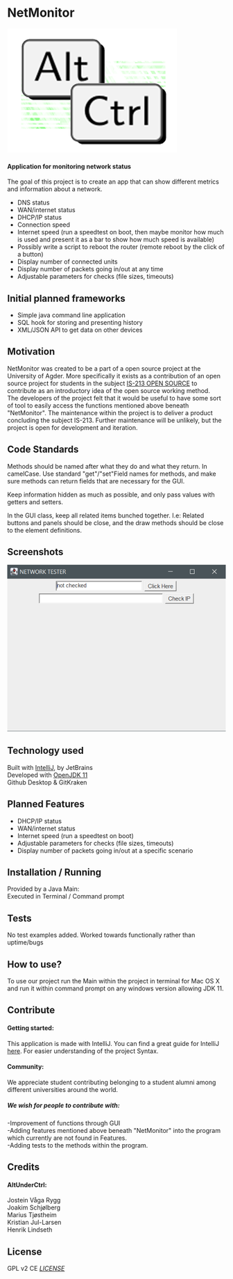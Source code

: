 


# NetMonitor
![](Images/LogoAC.png)   
#### Application for monitoring network status
The goal of this project is to create an app that can show different metrics and information about a network.
- DNS status
- WAN/internet status
- DHCP/IP status
- Connection speed
- Internet speed (run a speedtest on boot, then maybe       monitor how much is used and present it as a
bar to show how much speed is available)
- Possibly write a script to reboot the router (remote reboot by the click of a button)
- Display number of connected units
- Display number of packets going in/out at any time
- Adjustable parameters for checks (file sizes, timeouts)

## Initial planned frameworks
- Simple java command line application
- SQL hook for storing and presenting history
- XML/JSON API to get data on other devices

## Motivation
NetMonitor was created to be a part of a open source project at the University of Agder.
More specifically it exists as a contribution of an open source project for students in the subject [IS-213 OPEN SOURCE](https://www.uia.no/en/studieplaner/topic/IS-213-1)
to contribute as an introductory idea of the open source working method.  
The developers of the project felt that it would be useful to have some sort of tool to easily access the functions mentioned above beneath "NetMonitor".
The maintenance within the project is to deliver a product concluding the subject IS-213.
Further maintenance will be unlikely, but the project is open for development and iteration.

## Code Standards
Methods should be named after what they do and what they return. In camelCase.
Use standard "get"/"set"Field names for methods, and make sure methods can return fields that are necessary for the GUI.

Keep information hidden as much as possible, and only pass values with getters and setters.

In the GUI class, keep all related items bunched together. I.e: Related buttons and panels should be close, and the draw methods should be close to the element definitions.

## Screenshots
![](Images/Screenshots/GUI.png) 

## Technology used
Built with [IntelliJ](https://www.jetbrains.com/idea/), by JetBrains   
Developed with [OpenJDK 11](https://openjdk.java.net/)     
Github Desktop & GitKraken

## Planned Features
- DHCP/IP status
- WAN/internet status
- Internet speed (run a speedtest on boot)
- Adjustable parameters for checks (file sizes, timeouts)
- Display number of packets going in/out at a specific scenario


## Installation / Running
Provided by a Java Main:   
Executed in Terminal / Command prompt

## Tests
No test examples added.
Worked towards functionally rather than uptime/bugs

## How to use?
To use our project run the Main within the project in terminal for Mac OS X
 and run it within command prompt on any windows version allowing JDK 11.

 ## Contribute
 #### Getting started:  
 This application is made with IntelliJ. You can find a great guide for IntelliJ [here](https://www.jetbrains.com/idea/documentation/).
 For easier understanding of the project Syntax.
 
 #### Community: 
 We appreciate student contributing belonging to a student alumni among different universities around the world.

 ##### We wish for people to contribute with:  
 -Improvement of functions through GUI  
 -Adding features mentioned above beneath "NetMonitor" into the
 program which currently are not found in Features.  
 -Adding tests to the methods within the program.

 ## Credits   
 #### AltUnderCtrl:      
 Jostein Våga Rygg   
 Joakim Schjølberg   
 Marius Tjøstheim   
 Kristian Jul-Larsen   
 Henrik Lindseth

 ## License
 GPL v2 CE [*LICENSE*](LICENSE)   
 
